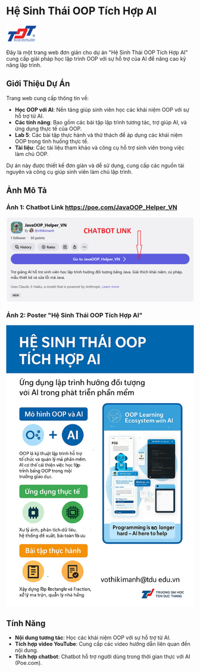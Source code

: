 # Hệ Sinh Thái OOP Tích Hợp AI

![Logo Trường Đại học Tôn Đức Thắng](https://github.com/vothikimanh1007/OOP/blob/main/logo-tdtu.png)

Đây là một trang web đơn giản cho dự án "Hệ Sinh Thái OOP Tích Hợp AI" cung cấp giải pháp học lập trình OOP với sự hỗ trợ của AI để nâng cao kỹ năng lập trình.

## Giới Thiệu Dự Án

Trang web cung cấp thông tin về:
- **Học OOP với AI**: Nền tảng giúp sinh viên học các khái niệm OOP với sự hỗ trợ từ AI.
- **Các tính năng**: Bao gồm các bài tập lập trình tương tác, trợ giúp AI, và ứng dụng thực tế của OOP.
- **Lab 5**: Các bài tập thực hành và thử thách để áp dụng các khái niệm OOP trong tình huống thực tế.
- **Tài liệu**: Các tài liệu tham khảo và công cụ hỗ trợ sinh viên trong việc làm chủ OOP.

Dự án này được thiết kế đơn giản và dễ sử dụng, cung cấp các nguồn tài nguyên và công cụ giúp sinh viên làm chủ lập trình.

## Ảnh Mô Tả
### **Ảnh 1: Chatbot Link** https://poe.com/JavaOOP_Helper_VN
![Chatbot Link](https://github.com/vothikimanh1007/OOP/blob/main/linkCB.png)
### **Ảnh 2: Poster "Hệ Sinh Thái OOP Tích Hợp AI"**
![Poster](https://github.com/vothikimanh1007/OOP/blob/main/Vertical.jpg)



## Tính Năng

- **Nội dung tương tác**: Học các khái niệm OOP với sự hỗ trợ từ AI.
- **Tích hợp video YouTube**: Cung cấp các video hướng dẫn liên quan đến nội dung.
- **Tích hợp chatbot**: Chatbot hỗ trợ người dùng trong thời gian thực với AI (Poe.com).
